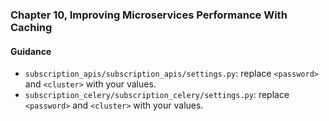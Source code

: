 ### Chapter 10, Improving Microservices Performance With Caching

#### Guidance
- `subscription_apis/subscription_apis/settings.py`: replace `<password>` and `<cluster>` with your values.
- `subscription_celery/subscription_celery/settings.py`: replace `<password>` and `<cluster>` with your values.
